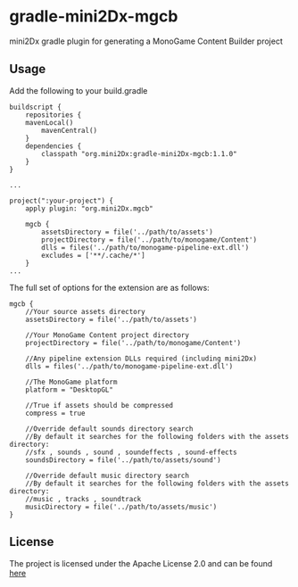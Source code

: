 # gradle-mini2Dx-mgcb
mini2Dx gradle plugin for generating a MonoGame Content Builder project

## Usage

Add the following to your build.gradle

```
buildscript {
    repositories {
	mavenLocal()
        mavenCentral()
    }
    dependencies {
        classpath "org.mini2Dx:gradle-mini2Dx-mgcb:1.1.0"
    }
}

...

project(":your-project") {
    apply plugin: "org.mini2Dx.mgcb"
    
    mgcb {
        assetsDirectory = file('../path/to/assets')
        projectDirectory = file('../path/to/monogame/Content')
        dlls = files('../path/to/monogame-pipeline-ext.dll')
		excludes = ['**/.cache/*']
    }
...
```

The full set of options for the extension are as follows:

```
mgcb {
    //Your source assets directory
    assetsDirectory = file('../path/to/assets')
    
    //Your MonoGame Content project directory
    projectDirectory = file('../path/to/monogame/Content')
    
    //Any pipeline extension DLLs required (including mini2Dx)
    dlls = files('../path/to/monogame-pipeline-ext.dll')
    
    //The MonoGame platform
    platform = "DesktopGL"
    
    //True if assets should be compressed
    compress = true
    
    //Override default sounds directory search
    //By default it searches for the following folders with the assets directory:
    //sfx , sounds , sound , soundeffects , sound-effects
    soundsDirectory = file('../path/to/assets/sound')
    
    //Override default music directory search
    //By default it searches for the following folders with the assets directory:
    //music , tracks , soundtrack
    musicDirectory = file('../path/to/assets/music')
}
```

## License

The project is licensed under the Apache License 2.0 and can be found [here](https://github.com/mini2Dx/gradle-mini2Dx-mgcb/blob/master/LICENSE)